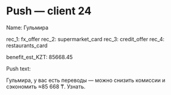 # Push — client 24

Name: Гульмира

rec_1: fx_offer
rec_2: supermarket_card
rec_3: credit_offer
rec_4: restaurants_card

benefit_est_KZT: 85668.45

Push text:

Гульмира, у вас есть переводы — можно снизить комиссии и сэкономить ≈85 668 ₸. Узнать.

